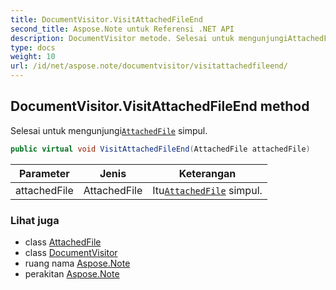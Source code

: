 ```yaml
---
title: DocumentVisitor.VisitAttachedFileEnd
second_title: Aspose.Note untuk Referensi .NET API
description: DocumentVisitor metode. Selesai untuk mengunjungiAttachedFile simpul.
type: docs
weight: 10
url: /id/net/aspose.note/documentvisitor/visitattachedfileend/
---
```

## DocumentVisitor.VisitAttachedFileEnd method

Selesai untuk mengunjungi[`AttachedFile`](../../attachedfile/) simpul.

```csharp
public virtual void VisitAttachedFileEnd(AttachedFile attachedFile)
```

| Parameter | Jenis | Keterangan |
| --- | --- | --- |
| attachedFile | AttachedFile | Itu[`AttachedFile`](../../attachedfile/) simpul. |

### Lihat juga

* class [AttachedFile](../../attachedfile/)
* class [DocumentVisitor](../)
* ruang nama [Aspose.Note](../../documentvisitor/)
* perakitan [Aspose.Note](../../../)


